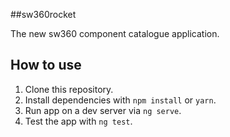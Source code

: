 ##sw360rocket

The new sw360 component catalogue application.

## How to use

1. Clone this repository.
2. Install dependencies with `npm install` or `yarn`.
3. Run app on a dev server via `ng serve`.
4. Test the app with `ng test`.